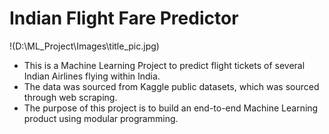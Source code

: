 # Indian Flight Fare Predictor

!(D:\ML_Project\Images\title_pic.jpg)


+ This is a Machine Learning Project to predict flight tickets of several Indian Airlines flying within India.
+ The data was sourced from Kaggle public datasets, which was sourced through web scraping.
+ The purpose of this project is to build an end-to-end Machine Learning product using modular programming.
